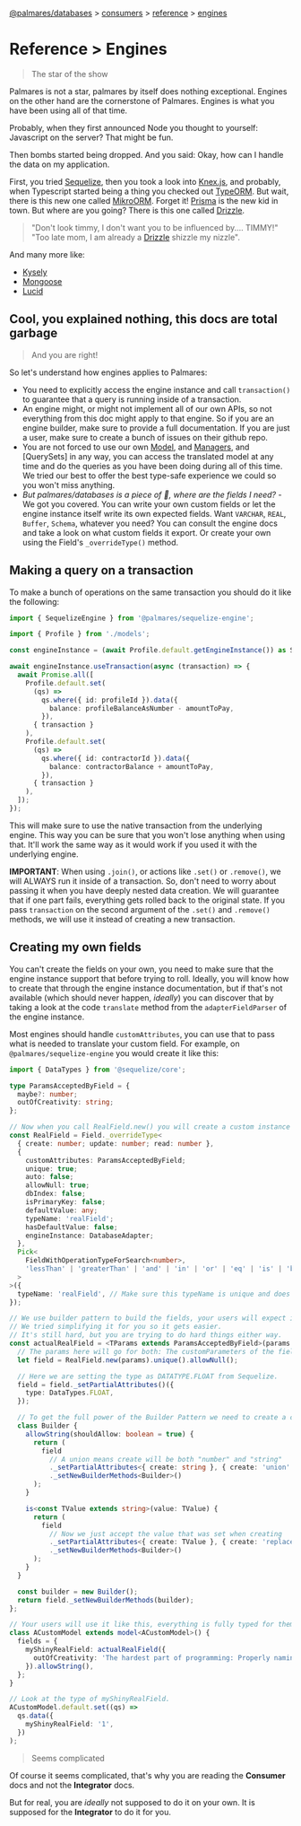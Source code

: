 [@palmares/databases](https://github.com/palmaresHQ/palmares/blob/main/packages/databases/docs/introduction.md) >
[consumers](https://github.com/palmaresHQ/palmares/blob/main/packages/databases/docs/consumers/summary.md) >
[reference](https://github.com/palmaresHQ/palmares/blob/main/packages/databases/docs/consumers/reference/summary.md) >
[engines](https://github.com/palmaresHQ/palmares/blob/main/packages/databases/docs/consumers/reference/engines.md)

# Reference > Engines

> The star of the show

Palmares is not a star, palmares by itself does nothing exceptional. Engines on the other hand are the cornerstone of Palmares. Engines is what you have been using all of that time.

Probably, when they first announced Node you thought to yourself: Javascript on the server? That might be fun.

Then bombs started being dropped. And you said: Okay, how can I handle the data on my application.

First, you tried [Sequelize](https://sequelize.org/), then you took a look into [Knex.js](https://knexjs.org/), and probably, when Typescript started being a thing you checked out [TypeORM](https://typeorm.io/). But wait, there is this new one called [MikroORM](https://mikro-orm.io/). Forget it! [Prisma](https://www.prisma.io/) is the new kid in town. But where are you going? There is this one called [Drizzle](https://orm.drizzle.team/).

> "Don't look timmy, I don't want you to be influenced by.... TIMMY!"
> "Too late mom, I am already a [Drizzle](https://orm.drizzle.team/) shizzle my nizzle".

And many more like:

- [Kysely](https://kysely.dev/)
- [Mongoose](https://mongoosejs.com/)
- [Lucid](https://lucid.adonisjs.com/docs/introduction)

## Cool, you explained nothing, this docs are total garbage

> And you are right!

So let's understand how engines applies to Palmares:

- You need to explicitly access the engine instance and call `transaction()` to guarantee that a query is running inside of a transaction.
- An engine might, or might not implement all of our own APIs, so not everything from this doc might apply to that engine. So if you are an engine builder, make sure to provide a full documentation. If you are just a user, make sure to create a bunch of issues on their github repo.
- You are not forced to use our own [Model](https://github.com/palmaresHQ/palmares/blob/main/packages/databases/docs/consumers/reference/models.md), and [Managers](https://github.com/palmaresHQ/palmares/blob/main/packages/databases/docs/consumers/reference/managers.md), and [QuerySets] in any way, you can access the translated model at any time and do the queries as you have been doing during all of this time. We tried our best to offer the best type-safe experience we could so you won't miss anything.
- _But palmares/databases is a piece of 💩, where are the fields I need?_ - We got you covered. You can write your own custom fields or let the engine instance itself write its own expected fields. Want `VARCHAR`, `REAL`, `Buffer`, `Schema`, whatever you need? You can consult the engine docs and take a look on what custom fields it export. Or create your own using the Field's `_overrideType()` method.

## Making a query on a transaction

To make a bunch of operations on the same transaction you should do it like the following:

```ts
import { SequelizeEngine } from '@palmares/sequelize-engine';

import { Profile } from './models';

const engineInstance = (await Profile.default.getEngineInstance()) as SequelizeEngine;

await engineInstance.useTransaction(async (transaction) => {
  await Promise.all([
    Profile.default.set(
      (qs) =>
        qs.where({ id: profileId }).data({
          balance: profileBalanceAsNumber - amountToPay,
        }),
      { transaction }
    ),
    Profile.default.set(
      (qs) =>
        qs.where({ id: contractorId }).data({
          balance: contractorBalance + amountToPay,
        }),
      { transaction }
    ),
  ]);
});
```

This will make sure to use the native transaction from the underlying engine. This way you can be sure that you won't lose anything when using that. It'll work the same way as it would work if you used it with the underlying engine.

**IMPORTANT**: When using `.join()`, or actions like `.set()` or `.remove()`, we will ALWAYS run it inside of a transaction. So, don't need to worry about passing it when you have deeply nested data creation. We will guarantee that if one part fails, everything gets rolled back to the original state. If you pass `transaction` on the second argument of the `.set()` and `.remove()` methods, we will use it instead of creating a new transaction.

## Creating my own fields

You can't create the fields on your own, you need to make sure that the engine instance support that before trying to roll. Ideally, you will know how to create that through the engine instance documentation, but if that's not available (which should never happen, _ideally_) you can discover that by taking a look at the code `translate` method from the `adapterFieldParser` of the engine instance.

Most engines should handle `customAttributes`, you can use that to pass what is needed to translate your custom field. For example, on `@palmares/sequelize-engine` you would create it like this:

```ts
import { DataTypes } from '@sequelize/core';

type ParamsAcceptedByField = {
  maybe?: number;
  outOfCreativity: string;
};

// Now when you call RealField.new() you will create a custom instance of the Field Class.
const RealField = Field._overrideType<
  { create: number; update: number; read: number },
  {
    customAttributes: ParamsAcceptedByField;
    unique: true;
    auto: false;
    allowNull: true;
    dbIndex: false;
    isPrimaryKey: false;
    defaultValue: any;
    typeName: 'realField';
    hasDefaultValue: false;
    engineInstance: DatabaseAdapter;
  },
  Pick<
    FieldWithOperationTypeForSearch<number>,
    'lessThan' | 'greaterThan' | 'and' | 'in' | 'or' | 'eq' | 'is' | 'between'
  >
>({
  typeName: 'realField', // Make sure this typeName is unique and does not clash with others.
});

// We use builder pattern to build the fields, your users will expect it as well.
// We tried simplifying it for you so it gets easier.
// It's still hard, but you are trying to do hard things either way.
const actualRealField = <TParams extends ParamsAcceptedByField>(params: TParams) => {
  // The params here will go for both: The customParameters of the field and our field. Also, make sure you follow what you defined on `._overrideType` definition.
  let field = RealField.new(params).unique().allowNull();

  // Here we are setting the type as DATATYPE.FLOAT from Sequelize.
  field = field._setPartialAttributes()({
    type: DataTypes.FLOAT,
  });

  // To get the full power of the Builder Pattern we need to create a class.
  class Builder {
    allowString(shouldAllow: boolean = true) {
      return (
        field
          // A union means create will be both "number" and "string"
          ._setPartialAttributes<{ create: string }, { create: 'union' }>()({ shouldAllow })
          ._setNewBuilderMethods<Builder>()
      );
    }

    is<const TValue extends string>(value: TValue) {
      return (
        field
          // Now we just accept the value that was set when creating
          ._setPartialAttributes<{ create: TValue }, { create: 'replace' }>()({ default: value })
          ._setNewBuilderMethods<Builder>()
      );
    }
  }

  const builder = new Builder();
  return field._setNewBuilderMethods(builder);
};

// Your users will use it like this, everything is fully typed for them. You just reached State-of-the-Palmares level of abstraction without a sweat.
class ACustomModel extends model<ACustomModel>() {
  fields = {
    myShinyRealField: actualRealField({
      outOfCreativity: 'The hardest part of programming: Properly naming your variables',
    }).allowString(),
  };
}

// Look at the type of myShinyRealField.
ACustomModel.default.set((qs) =>
  qs.data({
    myShinyRealField: '1',
  })
);
```

> Seems complicated

Of course it seems complicated, that's why you are reading the **Consumer** docs and not the **Integrator** docs.

But for real, you are _ideally_ not supposed to do it on your own. It is supposed for the **Integrator** to do it for you.
